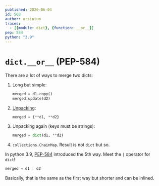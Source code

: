 ```yaml
---
published: 2020-06-04
id: 568
author: orsinium
traces:
  - [{module: dict}, {function: __or__}]
pep: 584
python: "3.9"
---
```


# `dict.__or__` (PEP-584)

There are a lot of ways to merge two dicts:

1. Long but simple:

    ```python
    merged = d1.copy()
    merged.update(d2)
    ```

2. [Unpacking](https://t.me/pythonetc/538):

    ```python
    merged = {**d1, **d2}
    ```

3. Unpacking again (keys must be strings):

    ```python
    merged = dict(d1, **d2)
    ```

4. `collections.ChainMap`. Result is not `dict` but so.

In python 3.9, [PEP-584](https://www.python.org/dev/peps/pep-0584/) introduced the 5th way. Meet the `|` operator for `dict`!

```python
merged = d1 | d2
```

Basically, that is the same as the first way but shorter and can be inlined.
